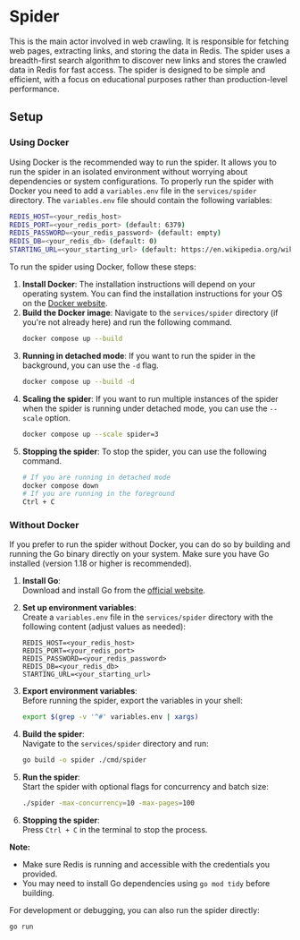 # Spider

This is the main actor involved in web crawling. It is responsible for fetching web pages, extracting links, and storing the data in Redis. The spider uses a breadth-first search algorithm to discover new links and stores the crawled data in Redis for fast access. The spider is designed to be simple and efficient, with a focus on educational purposes rather than production-level performance.

## Setup

### Using Docker
Using Docker is the recommended way to run the spider. It allows you to run the spider in an isolated environment without worrying about dependencies or system configurations. To properly run the spider with Docker you need to add a `variables.env` file in the `services/spider` directory. The `variables.env` file should contain the following variables:

```bash
REDIS_HOST=<your_redis_host>
REDIS_PORT=<your_redis_port> (default: 6379)
REDIS_PASSWORD=<your_redis_password> (default: empty)
REDIS_DB=<your_redis_db> (default: 0)
STARTING_URL=<your_starting_url> (default: https://en.wikipedia.org/wiki/Kamen_Rider)
```

To run the spider using Docker, follow these steps:
1. **Install Docker**: The installation instructions will depend on your operating system. You can find the installation instructions for your OS on the [Docker website](https://docs.docker.com/get-docker/).
2. **Build the Docker image**: Navigate to the `services/spider` directory (if you're not already here) and run the following command.
   ```bash
   docker compose up --build
   ```
3. **Running in detached mode**: If you want to run the spider in the background, you can use the `-d` flag.
   ```bash
   docker compose up --build -d
   ```
4. **Scaling the spider**: If you want to run multiple instances of the spider when the spider is running under detached mode, you can use the `--scale` option.
   ```bash
   docker compose up --scale spider=3
   ```
5. **Stopping the spider**: To stop the spider, you can use the following command.
   ```bash
   # If you are running in detached mode
   docker compose down
   # If you are running in the foreground
   Ctrl + C
   ```

### Without Docker

If you prefer to run the spider without Docker, you can do so by building and running the Go binary directly on your system. Make sure you have Go installed (version 1.18 or higher is recommended).

1. **Install Go**:  
   Download and install Go from the [official website](https://go.dev/dl/).

2. **Set up environment variables**:  
   Create a `variables.env` file in the `services/spider` directory with the following content (adjust values as needed):
   ```env
   REDIS_HOST=<your_redis_host>
   REDIS_PORT=<your_redis_port>
   REDIS_PASSWORD=<your_redis_password>
   REDIS_DB=<your_redis_db>
   STARTING_URL=<your_starting_url>
   ```

3. **Export environment variables**:  
   Before running the spider, export the variables in your shell:
   ```bash
   export $(grep -v '^#' variables.env | xargs)
   ```

4. **Build the spider**:  
   Navigate to the `services/spider` directory and run:
   ```bash
   go build -o spider ./cmd/spider
   ```

5. **Run the spider**:  
   Start the spider with optional flags for concurrency and batch size:
   ```bash
   ./spider -max-concurrency=10 -max-pages=100
   ```

6. **Stopping the spider**:  
   Press `Ctrl + C` in the terminal to stop the process.

**Note:**  
- Make sure Redis is running and accessible with the credentials you provided.
- You may need to install Go dependencies using `go mod tidy` before building.

For development or debugging, you can also run the spider directly:
```bash
go run
```
